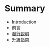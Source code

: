 # Summary

* [Introduction](README.md)
* 前言
* [發行說明](1.Prologue/releases.md)
* [升級指南](1.Prologue/releases.md)

